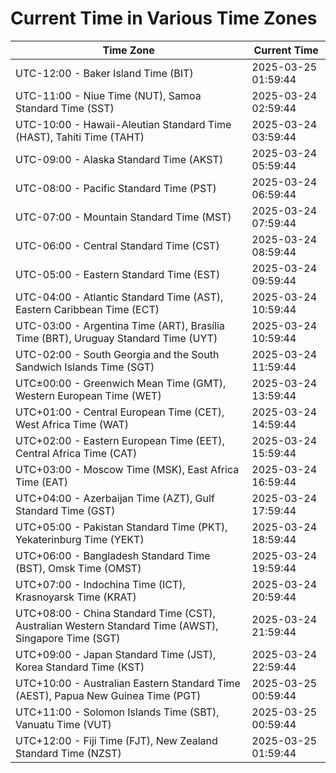 # Current Time in Various Time Zones

| Time Zone | Current Time |
|-----------|--------------|
| UTC-12:00 - Baker Island Time (BIT) | 2025-03-25 01:59:44 |
| UTC-11:00 - Niue Time (NUT), Samoa Standard Time (SST) | 2025-03-24 02:59:44 |
| UTC-10:00 - Hawaii-Aleutian Standard Time (HAST), Tahiti Time (TAHT) | 2025-03-24 03:59:44 |
| UTC-09:00 - Alaska Standard Time (AKST) | 2025-03-24 05:59:44 |
| UTC-08:00 - Pacific Standard Time (PST) | 2025-03-24 06:59:44 |
| UTC-07:00 - Mountain Standard Time (MST) | 2025-03-24 07:59:44 |
| UTC-06:00 - Central Standard Time (CST) | 2025-03-24 08:59:44 |
| UTC-05:00 - Eastern Standard Time (EST) | 2025-03-24 09:59:44 |
| UTC-04:00 - Atlantic Standard Time (AST), Eastern Caribbean Time (ECT) | 2025-03-24 10:59:44 |
| UTC-03:00 - Argentina Time (ART), Brasília Time (BRT), Uruguay Standard Time (UYT) | 2025-03-24 10:59:44 |
| UTC-02:00 - South Georgia and the South Sandwich Islands Time (SGT) | 2025-03-24 11:59:44 |
| UTC±00:00 - Greenwich Mean Time (GMT), Western European Time (WET) | 2025-03-24 13:59:44 |
| UTC+01:00 - Central European Time (CET), West Africa Time (WAT) | 2025-03-24 14:59:44 |
| UTC+02:00 - Eastern European Time (EET), Central Africa Time (CAT) | 2025-03-24 15:59:44 |
| UTC+03:00 - Moscow Time (MSK), East Africa Time (EAT) | 2025-03-24 16:59:44 |
| UTC+04:00 - Azerbaijan Time (AZT), Gulf Standard Time (GST) | 2025-03-24 17:59:44 |
| UTC+05:00 - Pakistan Standard Time (PKT), Yekaterinburg Time (YEKT) | 2025-03-24 18:59:44 |
| UTC+06:00 - Bangladesh Standard Time (BST), Omsk Time (OMST) | 2025-03-24 19:59:44 |
| UTC+07:00 - Indochina Time (ICT), Krasnoyarsk Time (KRAT) | 2025-03-24 20:59:44 |
| UTC+08:00 - China Standard Time (CST), Australian Western Standard Time (AWST), Singapore Time (SGT) | 2025-03-24 21:59:44 |
| UTC+09:00 - Japan Standard Time (JST), Korea Standard Time (KST) | 2025-03-24 22:59:44 |
| UTC+10:00 - Australian Eastern Standard Time (AEST), Papua New Guinea Time (PGT) | 2025-03-25 00:59:44 |
| UTC+11:00 - Solomon Islands Time (SBT), Vanuatu Time (VUT) | 2025-03-25 00:59:44 |
| UTC+12:00 - Fiji Time (FJT), New Zealand Standard Time (NZST) | 2025-03-25 01:59:44 |
